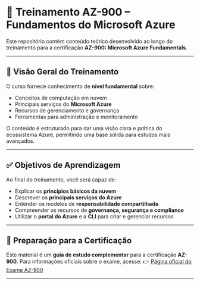 # 📘 Treinamento AZ-900 – Fundamentos do Microsoft Azure

Este repositório contém conteúdo teórico desenvolvido ao longo do treinamento para a certificação **AZ-900: Microsoft Azure Fundamentals**.

------

## 📑 Visão Geral do Treinamento

O curso fornece conhecimento de **nível fundamental** sobre:

- Conceitos de computação em nuvem
- Principais serviços do **Microsoft Azure**
- Recursos de gerenciamento e governança
- Ferramentas para administração e monitoramento

O conteúdo é estruturado para dar uma visão clara e prática do ecossistema Azure, permitindo uma base sólida para estudos mais avançados.

------

## ✅ Objetivos de Aprendizagem

Ao final do treinamento, você será capaz de:

- Explicar os **princípios básicos da nuvem**
- Descrever os **principais serviços do Azure**
- Entender os modelos de **responsabilidade compartilhada**
- Compreender os recursos de **governança, segurança e compliance**
- Utilizar o **portal do Azure** e a **CLI** para criar e gerenciar recursos

------

## 📌 Preparação para a Certificação

Este material é um **guia de estudo complementar** para a certificação **AZ-900**.
Para informações oficiais sobre o exame, acesse:
👉 [Página oficial do Exame AZ-900](https://learn.microsoft.com/certifications/exams/az-900)

------
